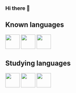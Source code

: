 ### Hi there 👋


## Known languages

<div>
  <image heigth="45px" width="45px" src="https://github.com/devicons/devicon/blob/master/icons/python/python-original.svg">
  <image heigth="45px" width="45px" src="https://github.com/devicons/devicon/blob/master/icons/cplusplus/cplusplus-original.svg">
  <image heigth="45px" width="45px" src="https://github.com/devicons/devicon/blob/master/icons/cplusplus/cplusplus-original.svg">
</div>
    
    
## Studying languages
    
<div>
  <image heigth="45px" width="45px" src="https://github.com/devicons/devicon/blob/master/icons/go/go-original.svg">
  <image heigth="45px" width="45px" src="https://github.com/devicons/devicon/blob/master/icons/typescript/typescript-original.svg">
  <image heigth="45px" width="45px" src="https://github.com/devicons/devicon/blob/master/icons/java/java-original.svg">
</div>
